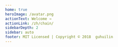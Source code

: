 ```yaml
---
home: true
heroImage: /avatar.png
actionText: Welcome →
actionLink: /zh/chain/
sidebarDepth: 2
sidebar: auto
footer: MIT Licensed | Copyright © 2018  guhuilin
---
```


<div style="text-align: center;">
  <Bit/>
</div>


